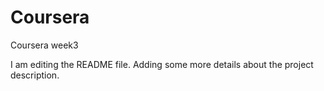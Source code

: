 # Coursera
Coursera week3

I am editing the README file. Adding some more details about the project description.
